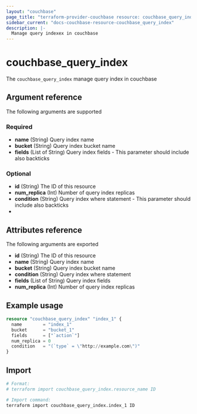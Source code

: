 ```yaml
---
layout: "couchbase"
page_title: "terraform-provider-couchbase resource: couchbase_query_index"
sidebar_current: "docs-couchbase-resource-couchbase_query_index"
description: |-
  Manage query indexex in couchbase
---
```


# couchbase_query_index

The `couchbase_query_index` manage query index in couchbase


## Argument reference

The following arguments are supported
### Required

- **name** (String) Query index name
- **bucket** (String) Query index bucket name
- **fields** (List of String) Query index fields - This parameter should include also backticks

### Optional
<ul>
  <li><b>id</b> (String) The ID of this resource</li>
  <li><b>num_replica</b> (Int) Number of query index replicas</li>
  <li><b>condition</b> (String) Query index where statement - This parameter should include also backticks<li>
</ul>

## Attributes reference
The following arguments are exported
<ul>
  <li><b>id</b> (String) The ID of this resource</li>
  <li><b>name</b> (String) Query index name</li>
  <li><b>bucket</b> (String) Query index bucket name</li>
  <li><b>condition</b> (String) Query index where statement</li>
  <li><b>fields</b> (List of String) Query index fields</li>
  <li><b>num_replica</b> (Int) Number of query index replicas</li>
</ul>

## Example usage
```terraform
resource "couchbase_query_index" "index_1" {
  name        = "index_1"
  bucket      = "bucket_1"
  fields      = ["`action`"]
  num_replica = 0
  condition   = "(`type` = \"http://example.com\")"
}
```

## Import

```bash
# Format:
# terraform import couchbase_query_index.resource_name ID

# Import command:
terraform import couchbase_query_index.index_1 ID
```
